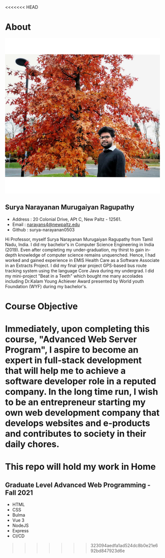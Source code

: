 <<<<<<< HEAD
# About

![alt text](PhotoCollage_20211121_144308751.jpg)


## Surya Narayanan Murugaiyan Ragupathy

- Address : 20 Colonial Drive, APt C, New Paltz - 12561.
- Email : narayans4@newpaltz.edu
- Github : surya-narayanan0503

Hi Professor, myself Surya Narayanan Murugaiyan Ragupathy from Tamil Nadu, India. I did my bachelor's in Computer Science Engineering in India (2019). Even after completing my under-graduation, my thirst to gain in-depth knowledge of computer science remains unquenched. Hence, I had worked and gained experience in EMIS Health Care as a Software Associate in an Extracts Project. I did my final year project GPS-based bus route tracking system using the language Core Java during my undergrad. I did my mini-project "Beat in a Teeth" which bought me many accolades including Dr.Kalam Young Achiever Award presented by World youth Foundation (WYF) during my bachelor's.

# Course Objective

Immediately, upon completing this course, "Advanced Web Server Program", I aspire to become an expert in full-stack development that will help me to achieve a software developer role in a reputed company. In the long time run, I wish to be an entrepreneur starting my own web development company that develops websites and e-products and contributes to society in their daily chores.
=======
# This repo will hold my work in Home
## Graduate Level Advanced Web Programming - Fall 2021

- HTML
- CSS
- Bulma
- Vue 3
- NodeJS
- Express
- CI/CD
>>>>>>> 323094aedfa1ad524dc8b0e21e692bd847923d6e
